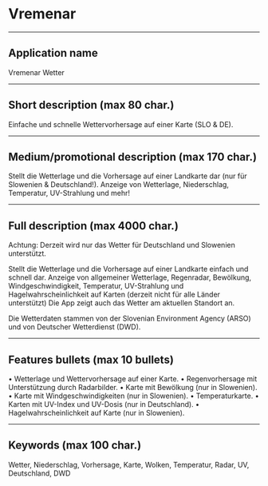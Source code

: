 # Vremenar

--------------------------------------------------------------------------------

## Application name

Vremenar Wetter

--------------------------------------------------------------------------------

## Short description (max 80 char.)

Einfache und schnelle Wettervorhersage auf einer Karte (SLO & DE).

--------------------------------------------------------------------------------

## Medium/promotional description (max 170 char.)

Stellt die Wetterlage und die Vorhersage auf einer Landkarte dar
(nur für Slowenien & Deutschland!).
Anzeige von Wetterlage, Niederschlag, Temperatur, UV-Strahlung und mehr!

--------------------------------------------------------------------------------

## Full description (max 4000 char.)

Achtung: Derzeit wird nur das Wetter für Deutschland und Slowenien unterstützt.

Stellt die Wetterlage und die Vorhersage auf einer Landkarte einfach
und schnell dar. Anzeige von allgemeiner Wetterlage, Regenradar, Bewölkung,
Windgeschwindigkeit, Temperatur, UV-Strahlung und Hagelwahrscheinlichkeit
auf Karten (derzeit nicht für alle Länder unterstützt)
Die App zeigt auch das Wetter am aktuellen Standort an.

Die Wetterdaten stammen von der Slovenian Environment Agency (ARSO) und von
Deutscher Wetterdienst (DWD).

--------------------------------------------------------------------------------

## Features bullets (max 10 bullets)

• Wetterlage und Wettervorhersage auf einer Karte.
• Regenvorhersage mit Unterstützung durch Radarbilder.
• Karte mit Bewölkung (nur in Slowenien).
• Karte mit Windgeschwindigkeiten (nur in Slowenien).
• Temperaturkarte.
• Karten mit UV-Index und UV-Dosis (nur in Deutschland).
• Hagelwahrscheinlichkeit auf Karte (nur in Slowenien).

--------------------------------------------------------------------------------

## Keywords (max 100 char.)

Wetter, Niederschlag, Vorhersage, Karte, Wolken, Temperatur, Radar, UV, Deutschland, DWD
